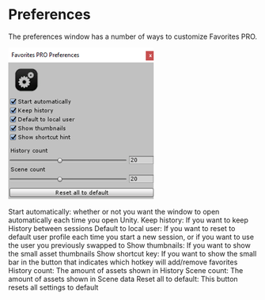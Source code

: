# Preferences

The preferences window has a number of ways to customize Favorites PRO.
 
![](/images/Preferences.png)

Start automatically: whether or not you want the window to open automatically each time you open Unity.
Keep history: If you want to keep History between sessions
Default to local user: If you want to reset to default user profile each time you start a new session, or if you want to use the user you previously swapped to
Show thumbnails: If you want to show the small asset thumbnails
Show shortcut key: If you want to show the small bar in the button that indicates which hotkey will add/remove favorites
History count: The amount of assets shown in History
Scene count: The amount of assets shown in Scene data
Reset all to default: This button resets all settings to default
